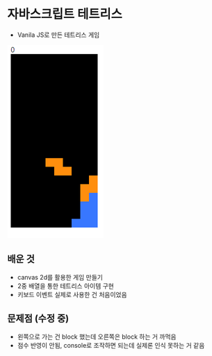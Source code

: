 # 자바스크립트 테트리스

* Vanila JS로 만든 테트리스 게임

![tetris](image/tetris.png)

## 배운 것
* canvas 2d를 활용한 게임 만들기
* 2중 배열을 통한 테트리스 아이템 구현
* 키보드 이벤트 실제로 사용한 건 처음이었음

## 문제점 (수정 중)
* 왼쪽으로 가는 건 block 했는데 오른쪽은 block 하는 거 까먹음
* 점수 반영이 안됨, console로 조작하면 되는데 실제론 인식 못하는 거 같음
